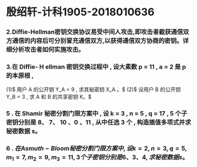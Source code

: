 # 殷绍轩-计科1905-2018010636

### 2.Diffie-Hellman密钥交换协议易受中间人攻击,即攻击者截获通信双方通信的内容后可分别冒充通信双方,以获得通信双方协商的密钥。详细分析攻击者如何实施攻击。


### 3.在 Diffie- H ellman 密钥交换过程中 , 设大素数 p = 11 , a = 2 是 p 的本原根 ,
(1)$ 用户 A 的公开钥 Y_A = 9 , 求其秘密钥 X_A 。$
(2)$ 设用户 B 的公开钥 Y_B = 3 , 求 A 和 B 的共享密钥 K。$




### 5 . 在 Shamir 秘密分割门限方案中 , 设 k = 3 , n = 5 , q = 17 , 5 个子密钥分别是 8、 7、 10 、0 、11 , 从中任选 3 个 , 构造插值多项式并求秘密数据 s。


### 6 . $在 Asmu t h-Bloom 秘密分割门限方案中 , 设 k = 2 , n = 3 , q = 5 , m_1 = 7 , m_2 = 9 , m_3 =11 , 3 个子密钥分别是 6、 3、 4 , 求秘密数据 s。$
